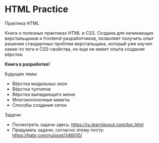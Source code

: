 # HTML Practice
Практика HTML

Книга о полезных практиках HTML и CSS. Создана для начинающих верстальщиков и frontend-разработчиков, позволяет получить опыт решения стандартных проблем верстальщика, который уже изучил какие-то теги и CSS-свойства, но еще не имеет опыта создания вёрстки.

**Книга в разработке!**

Будущие темы: 
* Вёрстка модальных окон
* Вёрстка тултипов 
* Вёрстка выпадающего меню
* Многоколоночные макеты
* Способы создания сеток


Задачи:
* Посмотреть задачи здесь: https://ru.learnlayout.com/toc.html
* Придумать задачи, согласно этому посту: https://habr.com/ru/post/346010/
